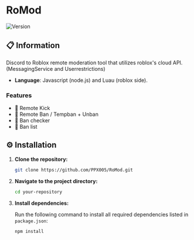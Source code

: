 # RoMod

![Version](https://img.shields.io/badge/version-1.0.0-brightgreen.svg)

## 📋 Information

Discord to Roblox remote moderation tool that utilizes roblox's cloud API. (MessagingService and Userrestrictions)

- **Language**: Javascript (node.js) and Luau (roblox side).

### Features
- 🔧 Remote Kick
- 🔧 Remote Ban / Tempban + Unban
- 🔧 Ban checker
- 🔧 Ban list

## ⚙️ Installation

1. **Clone the repository:**

    ```bash
    git clone https://github.com/PPX005/RoMod.git
    ```

2. **Navigate to the project directory:**

    ```bash
    cd your-repository
    ```

3. **Install dependencies:**

    Run the following command to install all required dependencies listed in `package.json`:

    ```bash
    npm install
    ```
